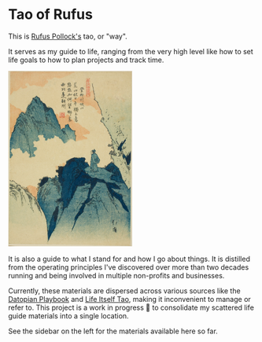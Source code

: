 # Tao of Rufus

This is [Rufus Pollock's](https://rufuspollock) tao, or "way". 

It serves as my guide to life, ranging from the very high level like how to set life goals to how to plan projects and track time.

<img src="/assets/climbing-mountain-liuzhou.jpg" alt="" width="50%" />

It is also a guide to what I stand for and how I go about things. It is distilled from the operating principles I've discovered over more than two decades running and being involved in multiple non-profits and businesses. 

Currently, these materials are dispersed across various sources like the [Datopian Playbook](https://datopian.com/playbook/) and [Life Itself Tao](https://lifeitself.org/tao/), making it inconvenient to manage or refer to. This project is a work in progress 🚧 to  consolidate my scattered life guide materials into a single location.

See the sidebar on the left for the materials available here so far.